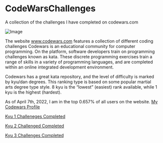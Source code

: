 # CodeWarsChallenges
A collection of the challenges I have completed on codewars.com

![Image](https://www.codewars.com/users/Yo-Landi/badges/large)

The website www.codewars.com features a collection of different coding challenges 
Codewars is an educational community for computer programming. On the platform, software developers train on programming challenges known as kata. These discrete programming exercises train a range of skills in a variety of programming languages, and are completed within an online integrated development environment.

Codewars has a great kata repository, and the level of difficulty is marked by kyu/dan degrees. This ranking type is based on some popular martial arts degree type style. 8 kyu is the “lowest” (easiest) rank available, while 1 kyu is the highest (hardest).

As of April 7th, 2022, I am in the top 0.657% of all users on the website.
[My Codewars Profile](https://www.codewars.com/users/Yo-Landi/)

[Kyu 1 Challeneges Completed](https://github.com/dillonlaughter/CodeWarsChallenges/tree/main/Completed%20Kata/Kyu%201)

[Kyu 2 Challenged Completed](https://github.com/dillonlaughter/CodeWarsChallenges/tree/main/Completed%20Kata/Kyu%202)
  
[Kyu 3 Challenges Completed](https://github.com/dillonlaughter/CodeWarsChallenges/tree/main/Completed%20Kata/Kyu%203)
